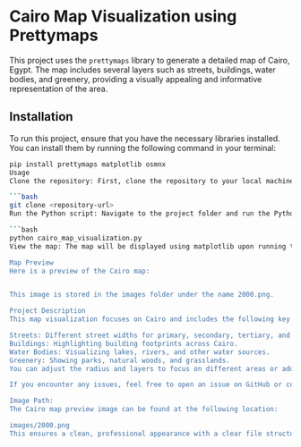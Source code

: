 # Cairo Map Visualization using Prettymaps

This project uses the `prettymaps` library to generate a detailed map of Cairo, Egypt. The map includes several layers such as streets, buildings, water bodies, and greenery, providing a visually appealing and informative representation of the area.

## Installation

To run this project, ensure that you have the necessary libraries installed. You can install them by running the following command in your terminal:

```bash
pip install prettymaps matplotlib osmnx
Usage
Clone the repository: First, clone the repository to your local machine using the following command:

```bash
git clone <repository-url>
Run the Python script: Navigate to the project folder and run the Python script to generate the map. Use the following command in your terminal:

```bash
python cairo_map_visualization.py
View the map: The map will be displayed using matplotlib upon running the script. You can customize the radius and layers to adjust the map's content.

Map Preview
Here is a preview of the Cairo map:


This image is stored in the images folder under the name 2000.png.

Project Description
This map visualization focuses on Cairo and includes the following key features:

Streets: Different street widths for primary, secondary, tertiary, and residential roads.
Buildings: Highlighting building footprints across Cairo.
Water Bodies: Visualizing lakes, rivers, and other water sources.
Greenery: Showing parks, natural woods, and grasslands.
You can adjust the radius and layers to focus on different areas or add additional features as needed.

If you encounter any issues, feel free to open an issue on GitHub or contact me directly for support.

Image Path:
The Cairo map preview image can be found at the following location:

images/2000.png
This ensures a clean, professional appearance with a clear file structure and detailed usage instructions.